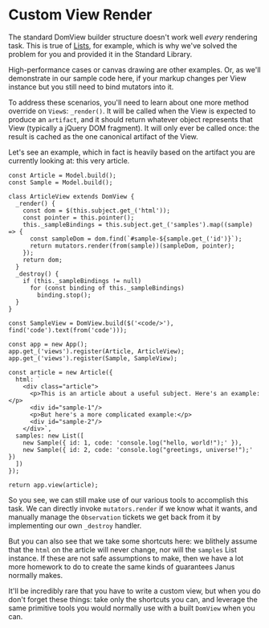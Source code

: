 Custom View Render
==================

The standard DomView builder structure doesn't work well _every_ rendering task.
This is true of [Lists](https://github.com/issa-tseng/janus-stdlib/blob/master/src/view/list.coffee),
for example, which is why we've solved the problem for you and provided it in the
Standard Library.

High-performance cases or canvas drawing are other examples. Or, as we'll demonstrate
in our sample code here, if your markup changes per View instance but you still need
to bind mutators into it.

To address these scenarios, you'll need to learn about one more method override
on `View`s: `_render()`. It will be called when the View is expected to produce
an `artifact`, and it should return whatever object represents that View (typically
a jQuery DOM fragment). It will only ever be called once: the result is cached
as the one canonical artifact of the View.

Let's see an example, which in fact is heavily based on the artifact you are
currently looking at: this very article.

~~~
const Article = Model.build();
const Sample = Model.build();

class ArticleView extends DomView {
  _render() {
    const dom = $(this.subject.get_('html'));
    const pointer = this.pointer();
    this._sampleBindings = this.subject.get_('samples').map((sample) => {
      const sampleDom = dom.find(`#sample-${sample.get_('id')}`);
      return mutators.render(from(sample))(sampleDom, pointer);
    });
    return dom;
  }
  _destroy() {
    if (this._sampleBindings != null)
      for (const binding of this._sampleBindings)
        binding.stop();
  }
}

const SampleView = DomView.build($('<code/>'), find('code').text(from('code')));

const app = new App();
app.get_('views').register(Article, ArticleView);
app.get_('views').register(Sample, SampleView);

const article = new Article({
  html: `
    <div class="article">
      <p>This is an article about a useful subject. Here's an example:</p>
      <div id="sample-1"/>
      <p>But here's a more complicated example:</p>
      <div id="sample-2"/>
    </div>`,
  samples: new List([
    new Sample({ id: 1, code: 'console.log("hello, world!");' }),
    new Sample({ id: 2, code: 'console.log("greetings, universe!");' })
  ])
});

return app.view(article);
~~~

So you see, we can still make use of our various tools to accomplish this task.
We can directly invoke `mutators.render` if we know what it wants, and manually
manage the `Observation` tickets we get back from it by implementing our own
`_destroy` handler.

But you can also see that we take some shortcuts here: we blithely assume that
the `html` on the article will never change, nor will the `samples` List instance.
If these are not safe assumptions to make, then we have a lot more homework to
do to create the same kinds of guarantees Janus normally makes.

It'll be incredibly rare that you have to write a custom view, but when you do
don't forget these things: take only the shortcuts you can, and leverage the same
primitive tools you would normally use with a built `DomView` when you can.

